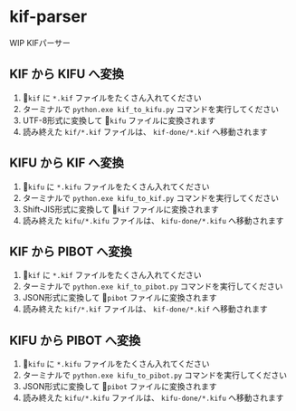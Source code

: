 # kif-parser

WIP KIFパーサー

## KIF から KIFU へ変換

1. 📂`kif` に `*.kif` ファイルをたくさん入れてください
2. ターミナルで `python.exe kif_to_kifu.py` コマンドを実行してください
3. UTF-8形式に変換して 📂`kifu` ファイルに変換されます
4. 読み終えた `kif/*.kif` ファイルは、 `kif-done/*.kif` へ移動されます

## KIFU から KIF へ変換

1. 📂`kifu` に `*.kifu` ファイルをたくさん入れてください
2. ターミナルで `python.exe kifu_to_kif.py` コマンドを実行してください
3. Shift-JIS形式に変換して 📂`kif` ファイルに変換されます
4. 読み終えた `kifu/*.kifu` ファイルは、 `kifu-done/*.kifu` へ移動されます

## KIF から PIBOT へ変換

1. 📂`kif` に `*.kif` ファイルをたくさん入れてください
2. ターミナルで `python.exe kif_to_pibot.py` コマンドを実行してください
3. JSON形式に変換して 📂`pibot` ファイルに変換されます
4. 読み終えた `kif/*.kif` ファイルは、 `kif-done/*.kif` へ移動されます

## KIFU から PIBOT へ変換

1. 📂`kifu` に `*.kifu` ファイルをたくさん入れてください
2. ターミナルで `python.exe kifu_to_pibot.py` コマンドを実行してください
3. JSON形式に変換して 📂`pibot` ファイルに変換されます
4. 読み終えた `kifu/*.kifu` ファイルは、 `kifu-done/*.kifu` へ移動されます
